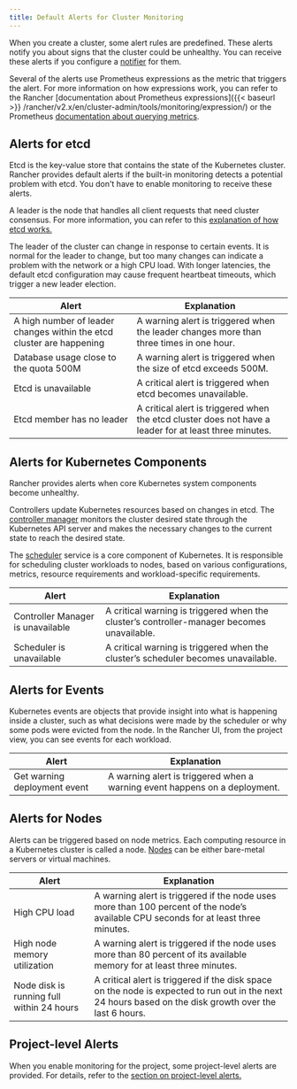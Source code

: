 ```yaml
---
title: Default Alerts for Cluster Monitoring
---
```


When you create a cluster, some alert rules are predefined. These alerts notify you about signs that the cluster could be unhealthy. You can receive these alerts if you configure a [notifier](/docs/cluster-admin/tools/notifiers) for them.

Several of the alerts use Prometheus expressions as the metric that triggers the alert. For more information on how expressions work, you can refer to the Rancher [documentation about Prometheus expressions]({{< baseurl >}}
/rancher/v2.x/en/cluster-admin/tools/monitoring/expression/) or the Prometheus [documentation about querying metrics](https://prometheus.io/docs/prometheus/latest/querying/basics/).

## Alerts for etcd

Etcd is the key-value store that contains the state of the Kubernetes cluster. Rancher provides default alerts if the built-in monitoring detects a potential problem with etcd. You don't have to enable monitoring to receive these alerts.

A leader is the node that handles all client requests that need cluster consensus. For more information, you can refer to this [explanation of how etcd works.](https://rancher.com/blog/2019/2019-01-29-what-is-etcd/#how-does-etcd-work)

The leader of the cluster can change in response to certain events. It is normal for the leader to change, but too many changes can indicate a problem with the network or a high CPU load. With longer latencies, the default etcd configuration may cause frequent heartbeat timeouts, which trigger a new leader election.

| Alert                                                                 | Explanation                                                                                            |
| --------------------------------------------------------------------- | ------------------------------------------------------------------------------------------------------ |
| A high number of leader changes within the etcd cluster are happening | A warning alert is triggered when the leader changes more than three times in one hour.                |
| Database usage close to the quota 500M                                | A warning alert is triggered when the size of etcd exceeds 500M.                                       |
| Etcd is unavailable                                                   | A critical alert is triggered when etcd becomes unavailable.                                           |
| Etcd member has no leader                                             | A critical alert is triggered when the etcd cluster does not have a leader for at least three minutes. |

## Alerts for Kubernetes Components

Rancher provides alerts when core Kubernetes system components become unhealthy.

Controllers update Kubernetes resources based on changes in etcd. The [controller manager](https://kubernetes.io/docs/reference/command-line-tools-reference/kube-controller-manager/) monitors the cluster desired state through the Kubernetes API server and makes the necessary changes to the current state to reach the desired state.

The [scheduler](https://kubernetes.io/docs/reference/command-line-tools-reference/kube-scheduler/) service is a core component of Kubernetes. It is responsible for scheduling cluster workloads to nodes, based on various configurations, metrics, resource requirements and workload-specific requirements.

| Alert                             | Explanation                                                                                |
| --------------------------------- | ------------------------------------------------------------------------------------------ |
| Controller Manager is unavailable | A critical warning is triggered when the cluster’s controller-manager becomes unavailable. |
| Scheduler is unavailable          | A critical warning is triggered when the cluster’s scheduler becomes unavailable.          |

## Alerts for Events

Kubernetes events are objects that provide insight into what is happening inside a cluster, such as what decisions were made by the scheduler or why some pods were evicted from the node. In the Rancher UI, from the project view, you can see events for each workload.

| Alert                        | Explanation                                                                |
| ---------------------------- | -------------------------------------------------------------------------- |
| Get warning deployment event | A warning alert is triggered when a warning event happens on a deployment. |

## Alerts for Nodes

Alerts can be triggered based on node metrics. Each computing resource in a Kubernetes cluster is called a node. [Nodes](/docs/cluster-admin/#kubernetes-cluster-node-components) can be either bare-metal servers or virtual machines.

| Alert                                     | Explanation                                                                                                                                             |
| ----------------------------------------- | ------------------------------------------------------------------------------------------------------------------------------------------------------- |
| High CPU load                             | A warning alert is triggered if the node uses more than 100 percent of the node’s available CPU seconds for at least three minutes.                     |
| High node memory utilization              | A warning alert is triggered if the node uses more than 80 percent of its available memory for at least three minutes.                                  |
| Node disk is running full within 24 hours | A critical alert is triggered if the disk space on the node is expected to run out in the next 24 hours based on the disk growth over the last 6 hours. |

## Project-level Alerts

When you enable monitoring for the project, some project-level alerts are provided. For details, refer to the [section on project-level alerts.](/docs/project-admin/tools/alerts/#default-project-level-alerts)
